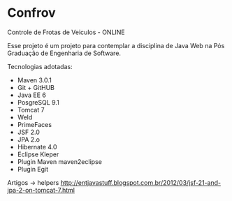 Confrov
=======

Controle de Frotas de Veiculos - ONLINE

Esse projeto é um projeto para contemplar a disciplina de Java Web na Pós Graduação de Engenharia de Software.

Tecnologias adotadas:

- Maven 3.0.1
- Git + GitHUB
- Java EE 6
- PosgreSQL 9.1
- Tomcat 7
- Weld
- PrimeFaces
- JSF 2.0
- JPA 2.o
- Hibernate 4.0
- Eclipse Kleper
- Plugin Maven maven2eclipse
- Plugin Egit



Artigos -> helpers
http://entjavastuff.blogspot.com.br/2012/03/jsf-21-and-jpa-2-on-tomcat-7.html
